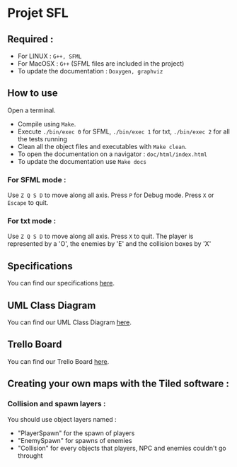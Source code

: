 # Projet SFL

## Required :
- For LINUX : `G++, SFML` 
- For MacOSX : `G++` (SFML files are included in the project)
- To update the documentation : `Doxygen, graphviz`

## How to use
Open a terminal.
- Compile using `Make`.
- Execute `./bin/exec 0` for SFML, `./bin/exec 1` for txt, `./bin/exec 2` for all the tests running
- Clean all the object files and executables with `Make clean`.
- To open the documentation on a navigator : `doc/html/index.html`
- To update the documentation use `Make docs`
### For SFML mode :
Use `Z Q S D` to move along all axis. Press `P` for Debug mode. Press `X` or `Escape` to quit.
### For txt mode :
Use `Z Q S D` to move along all axis. Press `X` to quit.
The player is represented by a 'O', the enemies by 'E' and the collision boxes by 'X'

## Specifications 
You can find our specifications [here](https://docs.google.com/document/d/1M3ReGvUai9tsUhxqgG_X2tHgvNp70VFRoiY18aw6FXw/edit#heading=h.z6ne0og04bp5).

## UML Class Diagram
You can find our UML Class Diagram [here](https://app.diagrams.net/?state=%7B%22ids%22:%5B%221cDj2nZ69OLlIY6NArtj_65bF8BKCwmA5%22%5D,%22action%22:%22open%22,%22userId%22:%22101499938783679469280%22,%22resourceKeys%22:%7B%7D%7D).

## Trello Board
You can find our Trello Board [here](https://trello.com/b/tu5E8z0s/projet-sfl).


## Creating your own maps with the Tiled software :
### Collision and spawn layers :
You should use object layers named :
- "PlayerSpawn" for the spawn of players
- "EnemySpawn" for spawns of enemies
- "Collision" for every objects that players, NPC and enemies couldn't go throught

